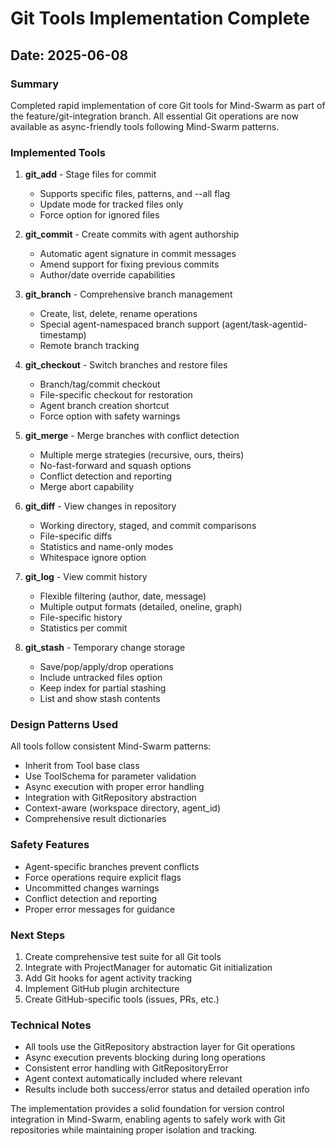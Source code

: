 # Git Tools Implementation Complete

## Date: 2025-06-08

### Summary
Completed rapid implementation of core Git tools for Mind-Swarm as part of the feature/git-integration branch. All essential Git operations are now available as async-friendly tools following Mind-Swarm patterns.

### Implemented Tools

1. **git_add** - Stage files for commit
   - Supports specific files, patterns, and --all flag
   - Update mode for tracked files only
   - Force option for ignored files

2. **git_commit** - Create commits with agent authorship
   - Automatic agent signature in commit messages
   - Amend support for fixing previous commits
   - Author/date override capabilities

3. **git_branch** - Comprehensive branch management
   - Create, list, delete, rename operations
   - Special agent-namespaced branch support (agent/task-agentid-timestamp)
   - Remote branch tracking

4. **git_checkout** - Switch branches and restore files
   - Branch/tag/commit checkout
   - File-specific checkout for restoration
   - Agent branch creation shortcut
   - Force option with safety warnings

5. **git_merge** - Merge branches with conflict detection
   - Multiple merge strategies (recursive, ours, theirs)
   - No-fast-forward and squash options
   - Conflict detection and reporting
   - Merge abort capability

6. **git_diff** - View changes in repository
   - Working directory, staged, and commit comparisons
   - File-specific diffs
   - Statistics and name-only modes
   - Whitespace ignore option

7. **git_log** - View commit history
   - Flexible filtering (author, date, message)
   - Multiple output formats (detailed, oneline, graph)
   - File-specific history
   - Statistics per commit

8. **git_stash** - Temporary change storage
   - Save/pop/apply/drop operations
   - Include untracked files option
   - Keep index for partial stashing
   - List and show stash contents

### Design Patterns Used

All tools follow consistent Mind-Swarm patterns:
- Inherit from Tool base class
- Use ToolSchema for parameter validation
- Async execution with proper error handling
- Integration with GitRepository abstraction
- Context-aware (workspace directory, agent_id)
- Comprehensive result dictionaries

### Safety Features

- Agent-specific branches prevent conflicts
- Force operations require explicit flags
- Uncommitted changes warnings
- Conflict detection and reporting
- Proper error messages for guidance

### Next Steps

1. Create comprehensive test suite for all Git tools
2. Integrate with ProjectManager for automatic Git initialization
3. Add Git hooks for agent activity tracking
4. Implement GitHub plugin architecture
5. Create GitHub-specific tools (issues, PRs, etc.)

### Technical Notes

- All tools use the GitRepository abstraction layer for Git operations
- Async execution prevents blocking during long operations
- Consistent error handling with GitRepositoryError
- Agent context automatically included where relevant
- Results include both success/error status and detailed operation info

The implementation provides a solid foundation for version control integration in Mind-Swarm, enabling agents to safely work with Git repositories while maintaining proper isolation and tracking.